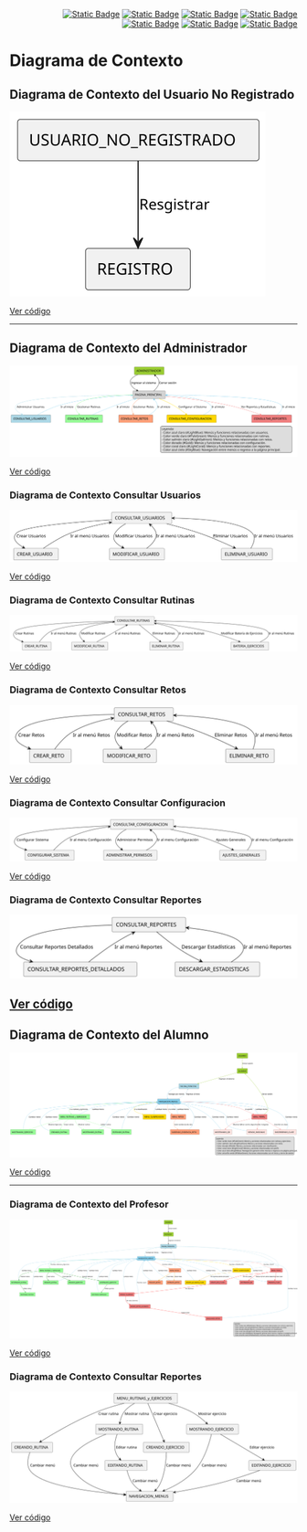 <div align=right>

[![Static Badge](https://img.shields.io/badge/Inicio-e54d4c?style=flat-square&logo=kasasmart&logoColor=FFFFFF)](/README.md) [![Static Badge](https://img.shields.io/badge/Modelo%20del%20Dominio-e54d4c?style=flat-square&logo=stackshare&logoColor=FFFFFF)](/MdD/README.md) [![Static Badge](https://img.shields.io/badge/Actores-e54d4c?style=flat-square&logo=stackshare&logoColor=FFFFFF)](/Documentos/Actores/Actores.md) [![Static Badge](https://img.shields.io/badge/Casos%20de%20Uso-e54d4c?style=flat-square&logo=stackshare&logoColor=FFFFFF)](/Documentos/CasosUso/README.md) [![Static Badge](https://img.shields.io/badge/Diagramas%20de%20Contexto-e54d4c?style=flat-square&logo=stackshare&logoColor=FFFFFF)](/Documentos/DiagramasDeContexto/README.md) [![Static Badge](https://img.shields.io/badge/CdU%20Detallados-e54d4c?style=flat-square&logo=stackshare&logoColor=FFFFFF)](/Documentos/DetallarCasosDeUso/README.md) [![Static Badge](https://img.shields.io/badge/Prototipado-e54d4c?style=flat-square&logo=stackshare&logoColor=FFFFFF)](/Documentos/MockUp/PrototipoCdU.md)

</div>

# Diagrama de Contexto

## Diagrama de Contexto del Usuario No Registrado

![Modelo de Contexto Usuario No Registrado](../Imagenes/DiagramasContexto/UsuarioNoRegistradoContexto.svg)

[Ver código](UsuarioNoRegistradoContexto.puml)

---

## Diagrama de Contexto del Administrador

![Modelo de Contexto Administrador](https://github.com/celiabecerril/24-25-IdSw1-SDR/blob/main/Documentos/Imagenes/DiagramasContexto/DiagramasDeContextoAdministrador/AdministradorContexto.svg)

[Ver código](https://github.com/celiabecerril/24-25-IdSw1-SDR/blob/main/Documentos/DiagramasDeContexto/DiagramasDeContextoAdministrador/AdministradorContexto.puml)


### Diagrama de Contexto Consultar Usuarios

![Modelo de Contexto Consultar Usuarios](https://github.com/celiabecerril/24-25-IdSw1-SDR/blob/main/Documentos/Imagenes/DiagramasContexto/DiagramasDeContextoAdministrador/DiagramaDeContextoConsultarUsuariosAdministrador.svg)

[Ver código](https://github.com/celiabecerril/24-25-IdSw1-SDR/blob/main/Documentos/DiagramasDeContexto/DiagramasDeContextoAdministrador/DiagramaDeContextoConsultarUsuariosAdministrador.puml)

### Diagrama de Contexto Consultar Rutinas

![Modelo de Contexto Consultar Usuarios](https://github.com/celiabecerril/24-25-IdSw1-SDR/blob/main/Documentos/Imagenes/DiagramasContexto/DiagramasDeContextoAdministrador/DiagramaDeContextoConsultarRutinasAdministrador.svg)

[Ver código](https://github.com/celiabecerril/24-25-IdSw1-SDR/blob/main/Documentos/DiagramasDeContexto/DiagramasDeContextoAdministrador/DiagramaDeContextoConsultarRutinasAdministrador.puml)

### Diagrama de Contexto Consultar Retos

![Modelo de Contexto Consultar Usuarios](https://github.com/celiabecerril/24-25-IdSw1-SDR/blob/main/Documentos/Imagenes/DiagramasContexto/DiagramasDeContextoAdministrador/DiagramaDeContextoConsultarRetosAdministrador.svg)

[Ver código](https://github.com/celiabecerril/24-25-IdSw1-SDR/blob/main/Documentos/DiagramasDeContexto/DiagramasDeContextoAdministrador/DiagramaDeContextoConsultarRetosAdministrador.puml)

### Diagrama de Contexto Consultar Configuracion

![Modelo de Contexto Consultar Usuarios](https://github.com/celiabecerril/24-25-IdSw1-SDR/blob/main/Documentos/Imagenes/DiagramasContexto/DiagramasDeContextoAdministrador/DiagramaDeContextoConsultarConfiguracionAdministrador.svg)

[Ver código](https://github.com/celiabecerril/24-25-IdSw1-SDR/blob/main/Documentos/DiagramasDeContexto/DiagramasDeContextoAdministrador/DiagramaDeContextoConsultarConfiguracionAdministrador.puml)

### Diagrama de Contexto Consultar Reportes

![Modelo de Contexto Consultar Usuarios](https://github.com/celiabecerril/24-25-IdSw1-SDR/blob/main/Documentos/Imagenes/DiagramasContexto/DiagramasDeContextoAdministrador/DiagramaDeContextoConsultarReportesAdministrador.svg)

[Ver código](https://github.com/celiabecerril/24-25-IdSw1-SDR/blob/main/Documentos/DiagramasDeContexto/DiagramasDeContextoAdministrador/DiagramaDeContextoConsultarReportesAdministrador.puml)
---

## Diagrama de Contexto del Alumno

![Modelo de Contexto Alumno](../Imagenes/DiagramasContexto/AlumnoContexto.svg)

[Ver código](AlumnosContexto.puml)

---

### Diagrama de Contexto del Profesor

![Modelo de Contexto Profesor](https://github.com/celiabecerril/24-25-IdSw1-SDR/blob/main/Documentos/Imagenes/DiagramasContexto/DiagramasDeContextoProfesor/ProfesorContexto.svg)

[Ver código](https://github.com/celiabecerril/24-25-IdSw1-SDR/blob/main/Documentos/DiagramasDeContexto/DiagramaDeContextoProfesor.puml/ProfesorContexto.puml)

### Diagrama de Contexto Consultar Reportes

![Modelo de Contexto Consultar Usuarios](https://github.com/celiabecerril/24-25-IdSw1-SDR/blob/main/Documentos/Imagenes/DiagramasContexto/DiagramasDeContextoProfesor/DiagramaDeContextoMenuRutinasyEjerciciosProfesor.svg)

[Ver código](https://github.com/celiabecerril/24-25-IdSw1-SDR/blob/main/Documentos/DiagramasDeContexto/DiagramaDeContextoProfesor.puml/DiagramaDeContextoMenuRutinasyEjerciciosProfesor.puml)